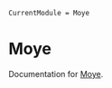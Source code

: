 ```@meta
CurrentModule = Moye
```

# Moye

Documentation for [Moye](https://github.com/YichengDWu/Moye.jl).
